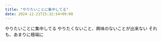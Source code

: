 ```yaml
---
title: "やりたいことに集中してる"
date: 2024-12-21T15:32:54+09:00
---
```

やりたいことに集中してる
やりたくないこと、興味のないことが出来ない
それも、あまりに極端に
